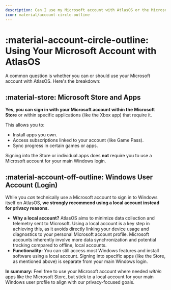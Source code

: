 ```yaml
---
description: Can I use my Microsoft account with AtlasOS or the Microsoft Store?
icon: material/account-circle-outline
---
```


# :material-account-circle-outline: Using Your Microsoft Account with AtlasOS

A common question is whether you can or should use your Microsoft account with AtlasOS. Here's the breakdown:

## :material-store: Microsoft Store and Apps

**Yes, you can sign in with your Microsoft account within the Microsoft Store** or within specific applications (like the Xbox app) that require it.

This allows you to:

*   Install apps you own.
*   Access subscriptions linked to your account (like Game Pass).
*   Sync progress in certain games or apps.

Signing into the Store or individual apps does **not** require you to use a Microsoft account for your main Windows login.

## :material-account-off-outline: Windows User Account (Login)

While you *can* technically use a Microsoft account to sign in to Windows itself on AtlasOS, **we strongly recommend using a local account instead for privacy reasons.**

*   **Why a local account?** AtlasOS aims to minimize data collection and telemetry sent to Microsoft. Using a local account is a key step in achieving this, as it avoids directly linking your device usage and diagnostics to your personal Microsoft account profile. Microsoft accounts inherently involve more data synchronization and potential tracking compared to offline, local accounts.
*   **Functionality:** You can still access most Windows features and install software using a local account. Signing into specific apps (like the Store, as mentioned above) is separate from your main Windows login.

**In summary:** Feel free to use your Microsoft account where needed *within* apps like the Microsoft Store, but stick to a local account for your main Windows user profile to align with our privacy-focused goals. 